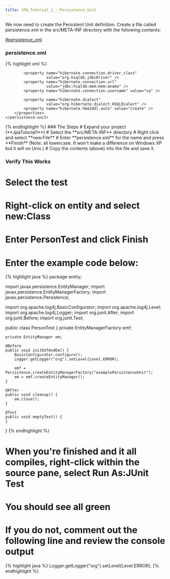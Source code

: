 ```yaml
---
title: JPA_Tutorial_1_-_Persistence_Unit
---
```

We now need to create the Persistent Unit definition. Create a file called persistence.xml in the src/META-INF directory with the following contents:

[#persistence_xml]({{site.pagesurl}}/#persistence_xml)
### persistence.xml
{% highlight xml %}
<persistence>
    <persistence-unit name="examplePersistenceUnit" 
                      transaction-type="RESOURCE_LOCAL">
        <properties>
            <property name="hibernate.show_sql" value="false" />
            <property name="hibernate.format_sql" value="false" />

            <property name="hibernate.connection.driver_class" 
                      value="org.hsqldb.jdbcDriver" />
            <property name="hibernate.connection.url" 
                      value="jdbc:hsqldb:mem:mem:aname" />
            <property name="hibernate.connection.username" value="sa" />

            <property name="hibernate.dialect" 
                      value="org.hibernate.dialect.HSQLDialect" />
            <property name="hibernate.hbm2ddl.auto" value="create" />
        </properties>
    </persistence-unit>
</persistence>
{% endhighlight %}
### The Steps
# Expand your project (**JpaTutorial1**)
# Select the **src/META-INF** directory
# Right click and select **new:File**
# Enter **persistence.xml** for the name and press **Finish** (Note: all lowercase. It won't make a difference on Windows XP but it will on Unix.)
# Copy the contents (above) into the file and save it.

### Verify This Works
# Select the **test**
# Right-click on **entity** and select **new:Class**
# Enter **PersonTest** and click **Finish**
# Enter the example code below:
{% highlight java %}
package entity;

import javax.persistence.EntityManager;
import javax.persistence.EntityManagerFactory;
import javax.persistence.Persistence;

import org.apache.log4j.BasicConfigurator;
import org.apache.log4j.Level;
import org.apache.log4j.Logger;
import org.junit.After;
import org.junit.Before;
import org.junit.Test;

public class PersonTest {
    private EntityManagerFactory emf;

    private EntityManager em;

    @Before
    public void initEmfAndEm() {
        BasicConfigurator.configure();
        Logger.getLogger("org").setLevel(Level.ERROR);

        emf = Persistence.createEntityManagerFactory("examplePersistenceUnit");
        em = emf.createEntityManager();
    }

    @After
    public void cleanup() {
        em.close();
    }

    @Test
    public void emptyTest() {
    }
}
{% endhighlight %}

# When you're finished and it all compiles, right-click within the source pane, select **Run As:JUnit Test**
# You should see all green
# If you do not, comment out the following line and review the console output
{% highlight java %}
        Logger.getLogger("org").setLevel(Level.ERROR);
{% endhighlight %}
